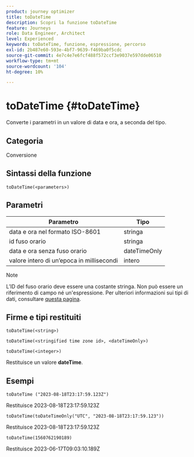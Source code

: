 ```yaml
---
product: journey optimizer
title: toDateTime
description: Scopri la funzione toDateTime
feature: Journeys
role: Data Engineer, Architect
level: Experienced
keywords: toDateTime, funzione, espressione, percorso
exl-id: 2b487e60-593e-4bf7-9639-f469ba0f5cdc
source-git-commit: 4e7c4e7e6fcf488f572ccf3e9037e597dde06510
workflow-type: tm+mt
source-wordcount: '104'
ht-degree: 10%

---
```


# toDateTime {#toDateTime}

Converte i parametri in un valore di data e ora, a seconda del tipo.

## Categoria

Conversione

## Sintassi della funzione

`toDateTime(<parameters>)`

## Parametri

| Parametro | Tipo |
|-----------|------------------|
| data e ora nel formato ISO-8601 | stringa |
| id fuso orario | stringa |
| data e ora senza fuso orario | dateTimeOnly |
| valore intero di un’epoca in millisecondi | intero |

>[!NOTE]
>
>L’ID del fuso orario deve essere una costante stringa. Non può essere un riferimento di campo né un&#39;espressione. Per ulteriori informazioni sui tipi di dati, consultare [questa pagina](../expression/data-types.md).

## Firme e tipi restituiti

`toDateTime(<string>)`

`toDateTime(<stringified time zone id>, <dateTimeOnly>)`

`toDateTime(<integer>)`

Restituisce un valore **dateTime**.

<!--`toDateTime(<year>,<month>,<dayOfMonth>,<hour>,<minute>,<second>)`

Returns a date time with default time zone UTC.

`toDateTime(<year>,<month>,<dayOfMonth>)`
`toDateTime(<stringified timeZone>,<year>,<month>,<dayOfMonth>)`
`toDateTime(<timeZone>,<year>,<month>,<dayOfMonth>)`

Return a datetime where hour, minute and second set to 0.

`toDateTime(<stringified timeZone>,<year>,<month>,<dayOfMonth>,<hour>,<minute>,<second>)`
`toDateTime(<string>)`
`toDateTime(<string>,<integer>)`
`toDateTime(<stringified timeZone>,<dateTimeOnly)`

`toDateTime(<timeZone>,<integer>)`

Return a datetime.

-->

## Esempi

`toDateTime ("2023-08-18T23:17:59.123Z")`

Restituisce 2023-08-18T23:17:59.123Z

`toDateTime(toDateTimeOnly("UTC", "2023-08-18T23:17:59.123"))`

Restituisce 2023-08-18T23:17:59.123Z

`toDateTime(1560762190189)`

Restituisce 2023-06-17T09:03:10.189Z

<!--`toDateTime ("2016-08-18T23:17:59.123", "UTC")`

Returns 2016-08-18T23:17:59.123Z.

`toDateTime("Z",2016,8,18,23,17,59)`

Returns 2016-08-18T23:17:59.000Z.

`toDateTime("Z",2016,8,18)`

Returns 2016-08-18T00:00:00.000Z.-->
